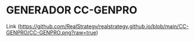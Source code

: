 # GENERADOR CC-GENPRO 
Link (https://github.com/RealStrategy/realstrategy.github.io/blob/main/CC-GENPRO/CC-GENPRO.png?raw=true)
